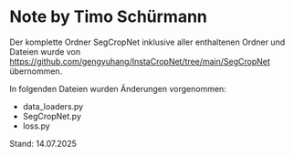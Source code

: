 # Note by Timo Schürmann
Der komplette Ordner SegCropNet inklusive aller enthaltenen Ordner und Dateien wurde von https://github.com/gengyuhang/InstaCropNet/tree/main/SegCropNet übernommen.

In folgenden Dateien wurden Änderungen vorgenommen:
- data_loaders.py
- SegCropNet.py
- loss.py

Stand: 14.07.2025